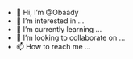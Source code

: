 - 👋 Hi, I’m @Obaady
- 👀 I’m interested in ...
- 🌱 I’m currently learning ...
- 💞️ I’m looking to collaborate on ...
- 📫 How to reach me ...

<!---
Obaady/Obaady is a ✨ special ✨ repository because its `README.md` (this file) appears on your GitHub profile.
You can click the Preview link to take a look at your changes.
--->
